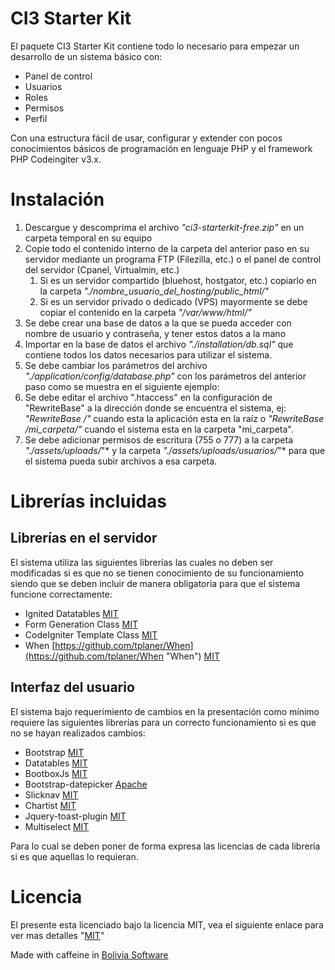 # CI3 Starter Kit #
El paquete CI3 Starter Kit contiene todo lo necesario para empezar un desarrollo de un sistema básico con:

- Panel de control
- Usuarios
- Roles
- Permisos
- Perfil

Con una estructura fácil de usar, configurar y extender con pocos conocimientos básicos de programación en lenguaje PHP y el framework PHP Codeingiter v3.x.

# Instalación #
1. Descargue y descomprima el archivo *"ci3-starterkit-free.zip"* en un carpeta temporal en su equipo
2. Copie todo el contenido interno de la carpeta del anterior paso en su servidor mediante un programa FTP (Filezilla, etc.) o el panel de control del servidor (Cpanel, Virtualmin, etc.)
	1. Si es un servidor compartido (bluehost, hostgator, etc.) copiarlo en la carpeta *"./nombre_usuario_del_hosting/public_html/"*
	2. Si es un servidor privado o dedicado (VPS) mayormente se debe copiar el contenido en la carpeta *"/var/www/html/"*
3.  Se debe crear una base de datos a la que se pueda acceder con nombre de usuario y contraseña, y tener estos datos a la mano
5.  Importar en la base de datos el archivo *"./installation/db.sql"* que contiene todos los datos necesarios para utilizar el sistema.
4.  Se debe cambiar los parámetros del archivo *"./application/config/database.php"* con los parámetros del anterior paso como se muestra en el siguiente ejemplo:
5. Se debe editar el archivo ".htaccess" en la configuración de "RewriteBase" a la dirección donde se encuentra el sistema, ej: *"RewriteBase /"* cuando esta la aplicación esta en la raíz o *"RewriteBase /mi_carpeta/"* cuando el sistema esta en la carpeta "mi_carpeta".  
6.  Se debe adicionar permisos de escritura (755 o 777) a la carpeta *"./assets/uploads/*"* y la carpeta  *"./assets/uploads/usuarios/*"* para que el sistema pueda subir archivos a esa carpeta.

# Librerías incluidas #
## Librerías en el servidor ##
El sistema utiliza las siguientes librerías las cuales no deben ser modificadas si es que no se tienen conocimiento de su funcionamiento siendo que se deben incluir de manera obligatoria para que el sistema funcione correctamente:

- Ignited Datatables [MIT](https://www.tldrlegal.com/l/mit)
- Form Generation Class [MIT](https://www.tldrlegal.com/l/mit)
- CodeIgniter Template Class [MIT](https://www.tldrlegal.com/l/mit)
- When [https://github.com/tplaner/When](https://github.com/tplaner/When "When") [MIT](https://www.tldrlegal.com/l/mit)

## Interfaz del usuario ##
El sistema bajo requerimiento de cambios en la presentación como mínimo requiere las siguientes librerías para un correcto funcionamiento si es que no se hayan realizados cambios:

- Bootstrap  [MIT](https://www.tldrlegal.com/l/mit)
- Datatables [MIT](https://www.tldrlegal.com/l/mit)
- BootboxJs  [MIT](https://www.tldrlegal.com/l/mit)
- Bootstrap-datepicker  [Apache](https://www.tldrlegal.com/l/apache2)
- Slicknav  [MIT](https://www.tldrlegal.com/l/mit)
- Chartist  [MIT](https://www.tldrlegal.com/l/mit)
- Jquery-toast-plugin  [MIT](https://www.tldrlegal.com/l/mit)
- Multiselect  [MIT](https://www.tldrlegal.com/l/mit)

Para lo cual se deben poner de forma expresa las licencias de cada librería si es que aquellas lo requieran.

# Licencia #
El presente esta licenciado bajo la licencia MIT, vea el siguiente enlace para ver mas detalles "[MIT](https://www.tldrlegal.com/l/mit)"

Made with caffeine in [Bolivia Software](https://www.boliviasoftware.com/)